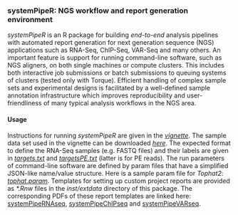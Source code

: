 ### systemPipeR: NGS workflow and report generation environment 

_systemPipeR_ is an R package for building *end-to-end* analysis pipelines with
automated report generation for next generation sequence (NGS) applications
such as RNA-Seq, ChIP-Seq, VAR-Seq and many others. An important feature is
support for running command-line software, such as NGS aligners, on both single
machines or compute clusters. This includes both interactive job submissions or
batch submissions to queuing systems of clusters (tested only with Torque).
Efficient handling of complex sample sets and experimental designs is
facilitated by a well-defined sample annotation infrastructure which improves
reproducibility and user-friendliness of many typical analysis workflows in the
NGS area.


#### Usage
Instructions for running _systemPipeR_ are given in the
[_vignette_](https://github.com/tgirke/systemPipeR/blob/master/vignettes/systemPipeR.pdf?raw=true).
The sample data set used in the vignette can be downloaded [_here_](http://biocluster.ucr.edu/~tgirke/projects/systemPipeR_test_data.zip). 
The expected format to define the RNA-Seq samples (e.g. FASTQ files) and their
labels are given in
[_targets.txt_](https://github.com/tgirke/systemPipeR/blob/master/inst/extdata/targets.txt)
and
[_targetsPE.txt_](https://github.com/tgirke/systemPipeR/blob/master/inst/extdata/targetsPE.txt)
(latter is for PE reads). 
The run parameters of command-line software are defined by param files that
have a simplified JSON-like name/value structure. Here is a sample param file
for _Tophat2_:
[_tophat.param_](https://github.com/tgirke/systemPipeR/blob/master/inst/extdata/tophat.param).
Templates for setting up custom project reports are provided as _*.Rnw_
files in the _inst/extdata_ directory of this package. The
corresponding PDFs of these report templates are linked here:
[systemPipeRNAseq](https://github.com/tgirke/systemPipeR/blob/master/vignettes/systemPipeRNAseq.pdf?raw=true),
[systemPipeChIPseq](https://github.com/tgirke/systemPipeR/blob/master/vignettes/systemPipeChIPseq.pdf?raw=true)
and
[systemPipeVARseq](https://github.com/tgirke/systemPipeR/blob/master/vignettes/systemPipeVARseq.pdf?raw=true).
